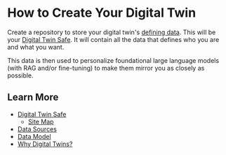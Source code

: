 # How to Create Your Digital Twin

Create a repository to store your digital twin's [defining data](digital-twin-data-model.md).
This will be your [Digital Twin Safe](digital-twin-safe.md).
It will contain all the data that defines who you are and what you want.  

This data is then used to personalize foundational large language models (with RAG and/or fine-tuning) to make them mirror you as closely as possible.

## Learn More
- [Digital Twin Safe](digital-twin-safe.md)
  - [Site Map](dts-site-map.md)
- [Data Sources](digital-twin-data-sources.md)
- [Data Model](digital-twin-data-model.md)
- [Why Digital Twins?](why-digital-twins.md)

